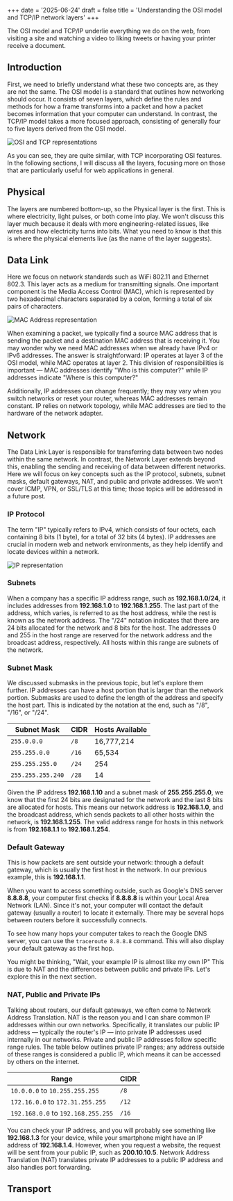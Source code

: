 +++
date = '2025-06-24'
draft = false
title = 'Understanding the OSI model and TCP/IP network layers'
+++

The OSI model and TCP/IP underlie everything we do on the web, from visiting a site and watching a video to liking tweets or having your printer receive a document.

## Introduction

First, we need to briefly understand what these two concepts are, as they are not the same. The OSI model is a standard that outlines how networking should occur. It consists of seven layers, which define the rules and methods for how a frame transforms into a packet and how a packet becomes information that your computer can understand. In contrast, the TCP/IP model takes a more focused approach, consisting of generally four to five layers derived from the OSI model.

![OSI and TCP representations](/images/OSI-vs-TCP-vs-Hybrid-2.webp)

As you can see, they are quite similar, with TCP incorporating OSI features. In the following sections, I will discuss all the layers, focusing more on those that are particularly useful for web applications in general.

## Physical

The layers are numbered bottom-up, so the Physical layer is the first. This is where electricity, light pulses, or both come into play. We won't discuss this layer much because it deals with more engineering-related issues, like wires and how electricity turns into bits. What you need to know is that this is where the physical elements live (as the name of the layer suggests).

## Data Link

Here we focus on network standards such as WiFi 802.11 and Ethernet 802.3. This layer acts as a medium for transmitting signals. One important component is the Media Access Control (MAC), which is represented by two hexadecimal characters separated by a colon, forming a total of six pairs of characters.

![MAC Address representation](/images/Untitled-2024-08-07-2121.png)

When examining a packet, we typically find a source MAC address that is sending the packet and a destination MAC address that is receiving it. You may wonder why we need MAC addresses when we already have IPv4 or IPv6 addresses. The answer is straightforward: IP operates at layer 3 of the OSI model, while MAC operates at layer 2. This division of responsibilities is important — MAC addresses identify "Who is this computer?" while IP addresses indicate "Where is this computer?" 

Additionally, IP addresses can change frequently; they may vary when you switch networks or reset your router, whereas MAC addresses remain constant. IP relies on network topology, while MAC addresses are tied to the hardware of the network adapter.

## Network

The Data Link Layer is responsible for transferring data between two nodes within the same network. In contrast, the Network Layer extends beyond this, enabling the sending and receiving of data between different networks. Here we will focus on key concepts such as the IP protocol, subnets, subnet masks, default gateways, NAT, and public and private addresses. We won't cover ICMP, VPN, or SSL/TLS at this time; those topics will be addressed in a future post.

### IP Protocol

The term "IP" typically refers to IPv4, which consists of four octets, each containing 8 bits (1 byte), for a total of 32 bits (4 bytes). IP addresses are crucial in modern web and network environments, as they help identify and locate devices within a network.

![IP representation](/images/IPv4-address-format.webp)

### Subnets

When a company has a specific IP address range, such as **192.168.1.0/24**, it includes addresses from **192.168.1.0** to **192.168.1.255**. The last part of the address, which varies, is referred to as the host address, while the rest is known as the network address. The "/24" notation indicates that there are 24 bits allocated for the network and 8 bits for the host. The addresses 0 and 255 in the host range are reserved for the network address and the broadcast address, respectively. All hosts within this range are subnets of the network.

### Subnet Mask

We discussed submasks in the previous topic, but let's explore them further. IP addresses can have a host portion that is larger than the network portion. Submasks are used to define the length of the address and specify the host part. This is indicated by the notation at the end, such as "/8", "/16", or "/24".

| Subnet Mask       | CIDR  | Hosts Available |
| ----------------- | ----- | --------------- |
| `255.0.0.0`       | `/8`  | 16,777,214      |
| `255.255.0.0`     | `/16` | 65,534          |
| `255.255.255.0`   | `/24` | 254             |
| `255.255.255.240` | `/28` | 14              |

Given the IP address **192.168.1.10** and a subnet mask of **255.255.255.0**, we know that the first 24 bits are designated for the network and the last 8 bits are allocated for hosts. This means our network address is **192.168.1.0**, and the broadcast address, which sends packets to all other hosts within the network, is **192.168.1.255**. The valid address range for hosts in this network is from **192.168.1.1** to **192.168.1.254**. 

### Default Gateway

This is how packets are sent outside your network: through a default gateway, which is usually the first host in the network. In our previous example, this is **192.168.1.1**.

When you want to access something outside, such as Google's DNS server **8.8.8.8**, your computer first checks if **8.8.8.8** is within your Local Area Network (LAN). Since it's not, your computer will contact the default gateway (usually a router) to locate it externally. There may be several hops between routers before it successfully connects. 

To see how many hops your computer takes to reach the Google DNS server, you can use the `traceroute 8.8.8.8` command. This will also display your default gateway as the first hop.

You might be thinking, "Wait, your example IP is almost like my own IP" This is due to NAT and the differences between public and private IPs. Let's explore this in the next section.

### NAT, Public and Private IPs

Talking about routers, our default gateways, we often come to Network Address Translation. NAT is the reason you and I can share common IP addresses within our own networks. Specifically, it translates our public IP address — typically the router's IP — into private IP addresses used internally in our networks. Private and public IP addresses follow specific range rules. The table below outlines private IP ranges; any address outside of these ranges is considered a public IP, which means it can be accessed by others on the internet.

| Range                              | CIDR  |
| ---------------------------------- | ----- |
| `10.0.0.0` to `10.255.255.255`     | `/8`  |
| `172.16.0.0` to `172.31.255.255`   | `/12` |
| `192.168.0.0` to `192.168.255.255` | `/16` |

You can check your IP address, and you will probably see something like **192.168.1.3** for your device, while your smartphone might have an IP address of **192.168.1.4**. However, when you request a website, the request will be sent from your public IP, such as **200.10.10.5**. Network Address Translation (NAT) translates private IP addresses to a public IP address and also handles port forwarding.

## Transport
